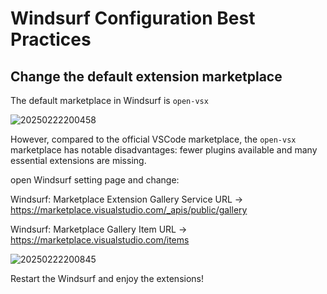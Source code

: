 # Windsurf Configuration Best Practices

## Change the default extension marketplace

The default marketplace in Windsurf is `open-vsx`

![20250222200458](https://s2.loli.net/2025/02/22/h6P1soIe9OTuxJj.png)

However, compared to the official VSCode marketplace, the `open-vsx` marketplace has notable disadvantages: fewer plugins available and many essential extensions are missing.

open Windsurf setting page and change:

Windsurf: Marketplace Extension Gallery Service URL -> https://marketplace.visualstudio.com/_apis/public/gallery

Windsurf: Marketplace Gallery Item URL -> https://marketplace.visualstudio.com/items

![20250222200845](https://s2.loli.net/2025/02/22/M693gcxGZJDKhjB.png)

Restart the Windsurf and enjoy the extensions!

